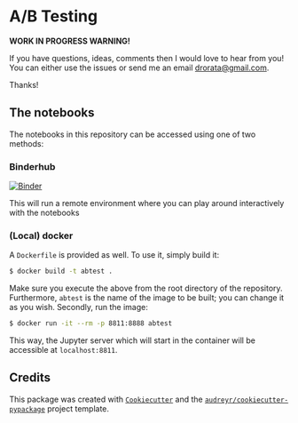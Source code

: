 # A/B Testing

**WORK IN PROGRESS WARNING!**

If you have questions, ideas, comments then I would love to hear from you!
You can either use the issues or send me an email drorata@gmail.com.

Thanks!

## The notebooks

The notebooks in this repository can be accessed using one of two methods:

### Binderhub

[![Binder](https://mybinder.org/badge.svg)](https://mybinder.org/v2/gh/drorata/abtest/master?filepath=%2Fnotebooks)

This will run a remote environment where you can play around interactively with the notebooks

### (Local) docker

A `Dockerfile` is provided as well.
To use it, simply build it:

```bash
$ docker build -t abtest .
```

Make sure you execute the above from the root directory of the repository.
Furthermore, `abtest` is the name of the image to be built; you can change it as you wish.
Secondly, run the image:

```bash
$ docker run -it --rm -p 8811:8888 abtest
```

This way, the Jupyter server which will start in the container will be accessible at `localhost:8811`.

## Credits

This package was created with [`Cookiecutter`](https://github.com/audreyr/cookiecutter) and the [`audreyr/cookiecutter-pypackage`](https://github.com/audreyr/cookiecutter-pypackage) project template.
